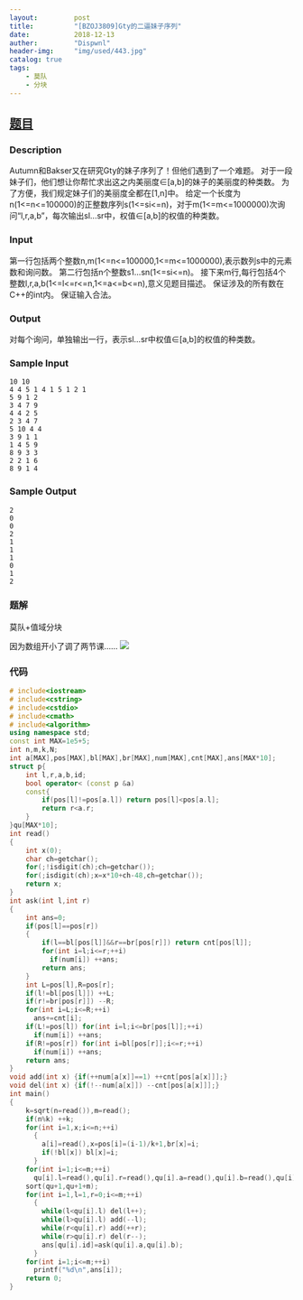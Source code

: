 ```yaml
---
layout:         post
title:          "[BZOJ3809]Gty的二逼妹子序列"
date:           2018-12-13
auther:         "Dispwnl"
header-img:     "img/used/443.jpg"
catalog: true
tags:
    - 莫队
    - 分块
---
```

## [题目](https://www.lydsy.com/JudgeOnline/problem.php?id=3809)
### Description
Autumn和Bakser又在研究Gty的妹子序列了！但他们遇到了一个难题。
对于一段妹子们，他们想让你帮忙求出这之内美丽度∈[a,b]的妹子的美丽度的种类数。
为了方便，我们规定妹子们的美丽度全都在[1,n]中。
给定一个长度为n(1<=n<=100000)的正整数序列s(1<=si<=n)，对于m(1<=m<=1000000)次询问“l,r,a,b”，每次输出sl...sr中，权值∈[a,b]的权值的种类数。

### Input
第一行包括两个整数n,m(1<=n<=100000,1<=m<=1000000),表示数列s中的元素数和询问数。
第二行包括n个整数s1...sn(1<=si<=n)。
接下来m行,每行包括4个整数l,r,a,b(1<=l<=r<=n,1<=a<=b<=n),意义见题目描述。
保证涉及的所有数在C++的int内。
保证输入合法。

### Output
对每个询问，单独输出一行，表示sl...sr中权值∈[a,b]的权值的种类数。

### Sample Input
```plain
10 10
4 4 5 1 4 1 5 1 2 1
5 9 1 2
3 4 7 9
4 4 2 5
2 3 4 7
5 10 4 4
3 9 1 1
1 4 5 9
8 9 3 3
2 2 1 6
8 9 1 4
```

### Sample Output
```plain
2
0
0
2
1
1
1
0
1
2
```

### 题解
莫队+值域分块

因为数组开小了调了两节课…… ![](/img/qaq/哭.jpg)

### 代码
```c++
# include<iostream>
# include<cstring>
# include<cstdio>
# include<cmath>
# include<algorithm>
using namespace std;
const int MAX=1e5+5;
int n,m,k,N;
int a[MAX],pos[MAX],bl[MAX],br[MAX],num[MAX],cnt[MAX],ans[MAX*10];
struct p{
	int l,r,a,b,id;
	bool operator< (const p &a)
	const{
		if(pos[l]!=pos[a.l]) return pos[l]<pos[a.l];
		return r<a.r;
	}
}qu[MAX*10];
int read()
{
	int x(0);
	char ch=getchar();
	for(;!isdigit(ch);ch=getchar());
	for(;isdigit(ch);x=x*10+ch-48,ch=getchar());
	return x;
}
int ask(int l,int r)
{
	int ans=0;
	if(pos[l]==pos[r])
	{
		if(l==bl[pos[l]]&&r==br[pos[r]]) return cnt[pos[l]];
		for(int i=l;i<=r;++i)
		  if(num[i]) ++ans;
		return ans;
	}
	int L=pos[l],R=pos[r];
	if(l!=bl[pos[l]]) ++L;
	if(r!=br[pos[r]]) --R;
	for(int i=L;i<=R;++i)
	  ans+=cnt[i];
	if(L!=pos[l]) for(int i=l;i<=br[pos[l]];++i)
	  if(num[i]) ++ans;
	if(R!=pos[r]) for(int i=bl[pos[r]];i<=r;++i)
	  if(num[i]) ++ans;
	return ans;
}
void add(int x) {if(++num[a[x]]==1) ++cnt[pos[a[x]]];}
void del(int x) {if(!--num[a[x]]) --cnt[pos[a[x]]];}
int main()
{
	k=sqrt(n=read()),m=read();
    if(n%k) ++k;
	for(int i=1,x;i<=n;++i)
	  {
	  	a[i]=read(),x=pos[i]=(i-1)/k+1,br[x]=i;
	  	if(!bl[x]) bl[x]=i;
	  }
	for(int i=1;i<=m;++i)
	  qu[i].l=read(),qu[i].r=read(),qu[i].a=read(),qu[i].b=read(),qu[i].id=i;
	sort(qu+1,qu+1+m);
	for(int i=1,l=1,r=0;i<=m;++i)
	  {
	  	while(l<qu[i].l) del(l++);
	  	while(l>qu[i].l) add(--l);
	  	while(r<qu[i].r) add(++r);
	  	while(r>qu[i].r) del(r--);
	  	ans[qu[i].id]=ask(qu[i].a,qu[i].b);
	  }
	for(int i=1;i<=m;++i)
	  printf("%d\n",ans[i]);
	return 0;
}
```
